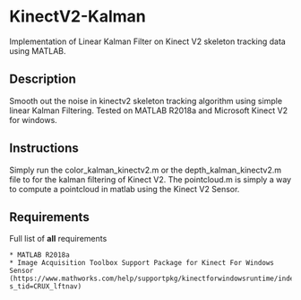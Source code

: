 # KinectV2-Kalman
Implementation of Linear Kalman Filter on Kinect V2 skeleton tracking data using MATLAB.

## Description
Smooth out the noise in kinectv2 skeleton tracking algorithm using simple linear Kalman Filtering.
Tested on MATLAB R2018a and Microsoft Kinect V2 for windows.

## Instructions

Simply run the color_kalman_kinectv2.m or the depth_kalman_kinectv2.m file to for the kalman filtering of Kinect V2.
The pointcloud.m is simply a way to compute a pointcloud in matlab using the Kinect V2 Sensor.

## Requirements
Full list of **all** requirements
```
* MATLAB R2018a
* Image Acquisition Toolbox Support Package for Kinect For Windows Sensor 
(https://www.mathworks.com/help/supportpkg/kinectforwindowsruntime/index.html?s_tid=CRUX_lftnav)
```
